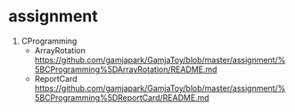 # assignment

1. CProgramming
   - ArrayRotation
      https://github.com/gamjapark/GamjaToy/blob/master/assignment/%5BCProgramming%5DArrayRotation/README.md
   - ReportCard
      https://github.com/gamjapark/GamjaToy/blob/master/assignment/%5BCProgramming%5DReportCard/README.md
